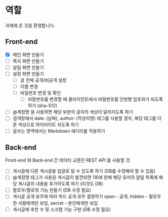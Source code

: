 # 역할

과제에 온 것을 환영합니다.

## Front-end

- [x] 메인 화면 만들기
- [ ] 쪽지 화면 만들기
- [ ] 알림 화면 만들기
- [ ] 설정 화면 만들기
    - [ ] 글 전체 공개/비공개 설정
    - [ ] 이름 변경
    - [ ] 비밀번호 변경 및 확인
        - [ ] 비밀번호를 변경할 때 클라이언트에서 비밀번호를 단방향 암호화가 되도록 하기 (sha-512)
- [ ] @계정명 을 사용하면 해당 부분의 글자의 색상이 달라지도록 하기
- [ ] 검색창에서 date: (날짜), author: (작성자명) 태그를 사용할 경우, 해당 태그를 다른 색상으로 하이라이트 되도록 하기
- [ ] 글쓰는 영역에서는 Markdown 에디터를 적용하기

## Back-end

Front-end 와 Back-end 간 데이터 교환은 REST API 를 사용할 것.

- [ ] 게시글에 다른 게시글을 답글로 달 수 있도록 하기 (DB를 수정해야 할 수 있음)
- [ ] @계정명 태그가 사용된 게시글이 발견되면 1회에 한해 해당 유저의 알림 목록에 해당 게시글의 내용을 추가하도록 하기 (이것도 DB)
- [ ] 팔로우/팔로워 기능 만들기 (DB 수정 필요)
- [ ] 게시글 공개 유무에 따라 피드 공개 유무 결정하기
  open - 공개, hidden - 팔로우 한 사람에게만 보임, secret - 본인에게만 보임
- [ ] 게시글에 추천 수 및 스크랩 기능 구현 (DB 수정 필요)
